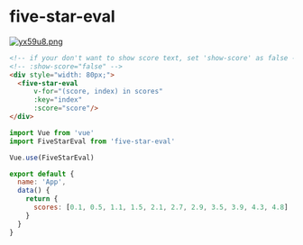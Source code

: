 # five-star-eval

[![yx59u8.png](https://s3.ax1x.com/2021/02/26/yx59u8.png)](https://imgtu.com/i/yx59u8)

```html
<!-- if your don't want to show score text, set 'show-score' as false -->
<!-- :show-score="false" -->
<div style="width: 80px;">
  <five-star-eval
      v-for="(score, index) in scores"
      :key="index"
      :score="score"/>
</div>
```

```js
import Vue from 'vue'
import FiveStarEval from 'five-star-eval'

Vue.use(FiveStarEval)

export default {
  name: 'App',
  data() {
    return {
      scores: [0.1, 0.5, 1.1, 1.5, 2.1, 2.7, 2.9, 3.5, 3.9, 4.3, 4.8]
    }
  }
}
```
